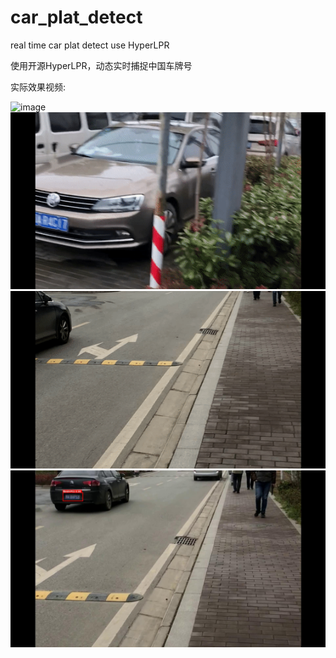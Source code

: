 # car_plat_detect
real time car plat detect use HyperLPR

使用开源HyperLPR，动态实时捕捉中国车牌号

实际效果视频:

![image](https://github.com/cliffzwj/car_plat_detect/blob/master/demo/demo1.gif?raw=true)
![image](https://github.com/cliffzwj/car_plat_detect/blob/master/demo/demo2.gif?raw=true)
![image](https://github.com/cliffzwj/car_plat_detect/blob/master/demo/movecar.gif?raw=true)
![image](https://github.com/cliffzwj/car_plat_detect/blob/master/demo/scrap_movecar.jpg?raw=true)
